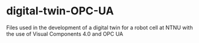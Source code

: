 # digital-twin-OPC-UA
Files used in the development of a digital twin for a robot cell at NTNU with the use of Visual Components 4.0 and OPC UA
